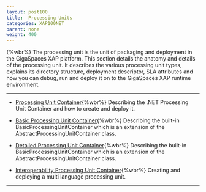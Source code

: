 ```yaml
---
layout: post100
title:  Processing Units
categories: XAP100NET
parent: none
weight: 400
---
```



{%wbr%}
The processing unit is the unit of packaging and deployment in the GigaSpaces XAP platform. This section details the anatomy and details of the processing unit. It describes the various processing unit types, explains its directory structure, deployment descriptor, SLA attributes and how you can debug, run and deploy it on to the GigaSpaces XAP runtime environment.

<hr/>

- [Processing Unit Container](./processing-unit-container.html){%wbr%}
Describing the .NET Processing Unit Container and how to create and deploy it.

- [Basic Processing Unit Container](./basic-processing-unit-container.html){%wbr%}
Describing the built-in BasicProcessingUnitContainer which is an extension of the AbstractProcessingUnitContainer class.

- [Detailed Processing Unit Container](./detailed-basic-processing-unit-container.html){%wbr%}
Describing the built-in BasicProcessingUnitContainer which is an extension of the AbstractProcessingUnitContainer class.

- [Interoperability Processing Unit Container](./interop-processing-unit.html){%wbr%}
Creating and deploying a multi language processing unit.


<hr/>

